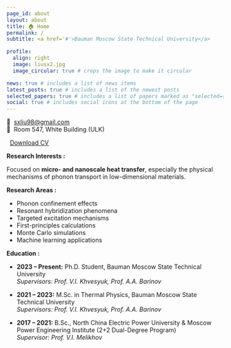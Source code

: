 ```yaml
---
page_id: about
layout: about
title: 🏠 Home
permalink: /
subtitle: <a href='#'>Bauman Moscow State Technical University</a> 

profile:
  align: right
  image: liusx2.jpg
  image_circular: true # crops the image to make it circular

news: true # includes a list of news items
latest_posts: true # includes a list of the newest posts
selected_papers: true # includes a list of papers marked as "selected={true}"
social: true # includes social icons at the bottom of the page
---
```


📧  [sxliu98@gmail.com](mailto:sxliu98@gmail.com)  
📍  Room 547, White Building (ULK)

<i class="fas fa-file-pdf"></i>  <a href="https://lyushisyan.github.io/assets/pdf/en-US/CV_LIU_EN.pdf">Download CV</a>

**Research Interests :**

Focused on **micro- and nanoscale heat transfer**, especially the physical mechanisms of phonon transport in low-dimensional materials.

**Research Areas :**

- Phonon confinement effects  
- Resonant hybridization phenomena  
- Targeted excitation mechanisms  
- First-principles calculations  
- Monte Carlo simulations  
- Machine learning applications

**Education :**

- **2023 – Present:** Ph.D. Student, Bauman Moscow State Technical University  
  *Supervisors: Prof. V.I. Khvesyuk, Prof. A.A. Barinov*

- **2021 – 2023:** M.Sc. in Thermal Physics, Bauman Moscow State Technical University  
  *Supervisors: Prof. V.I. Khvesyuk, Prof. A.A. Barinov*

- **2017 – 2021:** B.Sc., North China Electric Power University & Moscow Power Engineering Institute (2+2 Dual-Degree Program)  
  *Supervisor: Prof. V.I. Melikhov*